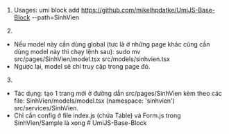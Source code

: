 1. Usages: 
umi block add https://github.com/mikelhpdatke/UmiJS-Base-Block --path=SinhVien

2. 
- Nếu model này cần dùng global (tưc là ở những page khác cũng cần dùng model này thì chạy lệnh sau): 
sudo mv src/pages/SinhVien/model.tsx src/models/sinhvien.tsx
- Ngược lại, model sẽ chỉ truy cập trong page đó.

3. 
- Tác dụng: tạo 1 trang mới ở đường dẫn src/pages/SinhVien kèm theo các file: SinhVien/models/model.tsx (namespace: 'sinhvien') src/services/SinhVien. 
- Chỉ cần config ở file index.js (chứa Table) và Form.js trong SinhVien/Sample là xong # UmiJS-Base-Block
